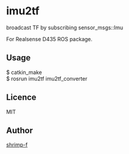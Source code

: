 # imu2tf
broadcast TF by subscribing sensor_msgs::Imu

For Realsense D435 ROS package.

## Usage
$ catkin_make  
$ rosrun imu2tf imu2tf_converter

## Licence
MIT

## Author
[shrimp-f](https://twitter.com/shrmpf)
